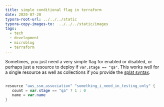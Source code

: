 ```yaml
---
title: simple conditional flag in terraform
date: 2020-07-28
typora-root-url: ../../../static
typora-copy-images-to:  ../../../static/images
tags:
  - tech
  - development
  - microblog
  - terraform
---
```

Sometimes, you just need a very simple flag for enabled or disabled, or perhaps just a resource to deploy if `var.stage == "qa"`.
This works well for a single resource as well as collections if you provide the [splat syntax](https://bit.ly/39yHUP9).

```powershell

resource "aws_ssm_association" "something_i_need_in_testing_only" {
   count = var.stage == "qa" ? 1 : 0
   name = var.name
}
```

